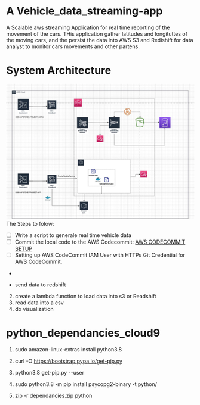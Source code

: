 # A Vehicle_data_streaming-app
A Scalable aws streaming Application for real time reporting of the movement of the cars.
THis application gather latitudes and longituttes of the moving cars, and the persist the data into AWS S3 and Redishift for data analyst to monitor cars movements and other partens.

# System Architecture

![](https://github.com/niyotham/vehicle_data_streaming_pipelie/blob/master/docs/CapstoneProject_Diagram%20(1).jpg)
The Steps to folow:
- [ ] Write a script to generale real time vehicle data
- [ ] Commit the local code to the AWS Codecommit: [AWS CODECOMMIT SETUP](https://github.com/niyotham/vehicle_data_streaming_pipelie/blob/master/docs/AWS%20SERVICES%20COVERED%20BY%20THIS%20PROJECT.docx)
- [ ] 	Setting up AWS CodeCommit IAM User with HTTPs Git Credential for AWS CodeCommit.
- 

- send data to redshift
2. create a lambda function to load data into s3 or Readshift
3. read data into a csv
4. do visualization

# python_dependancies_cloud9

1. sudo amazon-linux-extras install python3.8

2. curl -O https://bootstrap.pypa.io/get-pip.py

3. python3.8 get-pip.py --user

4. sudo python3.8 -m pip install psycopg2-binary -t python/

5. zip -r dependancies.zip python
